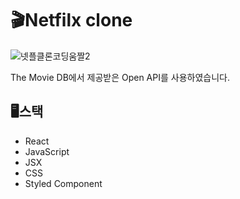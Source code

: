 # 🎬Netfilx clone



![넷플클론코딩움짤2](https://user-images.githubusercontent.com/83391349/138401690-1f8ca8d9-7e1f-456d-be8b-edde51246a06.gif)


The Movie DB에서 제공받은 Open API를 사용하였습니다.




## 🖥스택

* React
* JavaScript
* JSX
* CSS
* Styled Component

